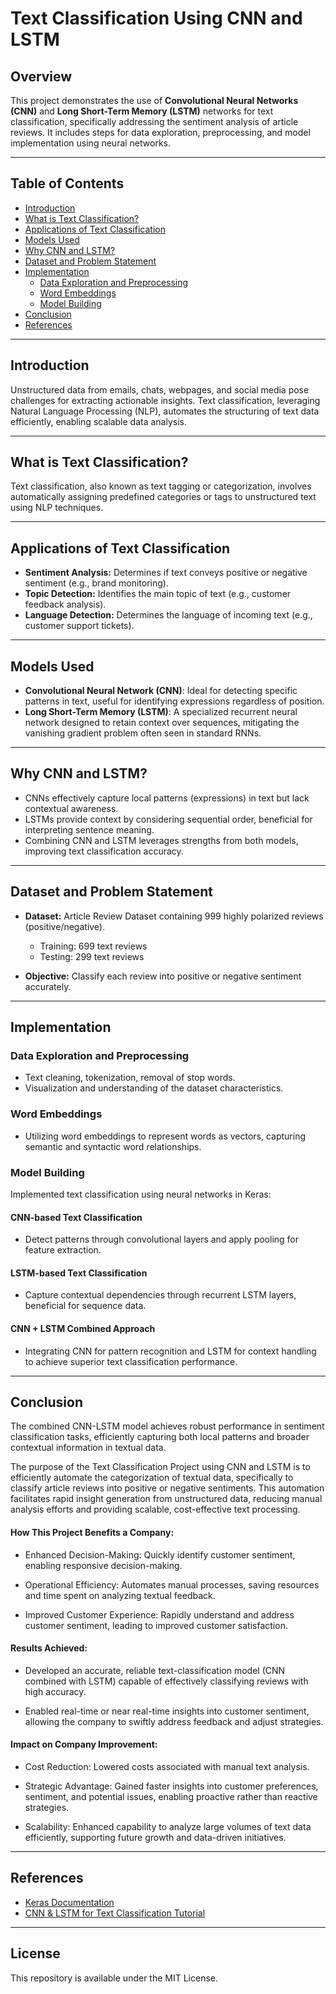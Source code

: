 
# Text Classification Using CNN and LSTM

## Overview
This project demonstrates the use of **Convolutional Neural Networks (CNN)** and **Long Short-Term Memory (LSTM)** networks for text classification, specifically addressing the sentiment analysis of article reviews. It includes steps for data exploration, preprocessing, and model implementation using neural networks. 

---

## Table of Contents
- [Introduction](#introduction)
- [What is Text Classification?](#what-is-text-classification)
- [Applications of Text Classification](#applications-of-text-classification)
- [Models Used](#models-used)
- [Why CNN and LSTM?](#why-cnn-and-lstm)
- [Dataset and Problem Statement](#dataset-and-problem-statement)
- [Implementation](#implementation)
  - [Data Exploration and Preprocessing](#data-exploration-and-preprocessing)
  - [Word Embeddings](#word-embeddings)
  - [Model Building](#model-building)
- [Conclusion](#conclusion)
- [References](#references)

---

## Introduction
Unstructured data from emails, chats, webpages, and social media pose challenges for extracting actionable insights. Text classification, leveraging Natural Language Processing (NLP), automates the structuring of text data efficiently, enabling scalable data analysis.

---

## What is Text Classification?
Text classification, also known as text tagging or categorization, involves automatically assigning predefined categories or tags to unstructured text using NLP techniques.

---

## Applications of Text Classification
- **Sentiment Analysis:** Determines if text conveys positive or negative sentiment (e.g., brand monitoring).
- **Topic Detection:** Identifies the main topic of text (e.g., customer feedback analysis).
- **Language Detection:** Determines the language of incoming text (e.g., customer support tickets).

---

## Models Used
- **Convolutional Neural Network (CNN)**: Ideal for detecting specific patterns in text, useful for identifying expressions regardless of position.
- **Long Short-Term Memory (LSTM)**: A specialized recurrent neural network designed to retain context over sequences, mitigating the vanishing gradient problem often seen in standard RNNs.

---

## Why CNN and LSTM?
- CNNs effectively capture local patterns (expressions) in text but lack contextual awareness.
- LSTMs provide context by considering sequential order, beneficial for interpreting sentence meaning.
- Combining CNN and LSTM leverages strengths from both models, improving text classification accuracy.

---

## Dataset and Problem Statement
- **Dataset:** Article Review Dataset containing 999 highly polarized reviews (positive/negative).
  - Training: 699 text reviews
  - Testing: 299 text reviews

- **Objective:** Classify each review into positive or negative sentiment accurately.

---

## Implementation

### Data Exploration and Preprocessing
- Text cleaning, tokenization, removal of stop words.
- Visualization and understanding of the dataset characteristics.

### Word Embeddings
- Utilizing word embeddings to represent words as vectors, capturing semantic and syntactic word relationships.

### Model Building
Implemented text classification using neural networks in Keras:

#### CNN-based Text Classification
- Detect patterns through convolutional layers and apply pooling for feature extraction.

#### LSTM-based Text Classification
- Capture contextual dependencies through recurrent LSTM layers, beneficial for sequence data.

#### CNN + LSTM Combined Approach
- Integrating CNN for pattern recognition and LSTM for context handling to achieve superior text classification performance.

---

## Conclusion
The combined CNN-LSTM model achieves robust performance in sentiment classification tasks, efficiently capturing both local patterns and broader contextual information in textual data.

The purpose of the Text Classification Project using CNN and LSTM is to efficiently automate the categorization of textual data, specifically to classify article reviews into positive or negative sentiments. This automation facilitates rapid insight generation from unstructured data, reducing manual analysis efforts and providing scalable, cost-effective text processing.

#### How This Project Benefits a Company:
- Enhanced Decision-Making: Quickly identify customer sentiment, enabling responsive decision-making.

- Operational Efficiency: Automates manual processes, saving resources and time spent on analyzing textual feedback.

- Improved Customer Experience: Rapidly understand and address customer sentiment, leading to improved customer satisfaction.

#### Results Achieved:
- Developed an accurate, reliable text-classification model (CNN combined with LSTM) capable of effectively classifying reviews with high accuracy.

- Enabled real-time or near real-time insights into customer sentiment, allowing the company to swiftly address feedback and adjust strategies.

#### Impact on Company Improvement:
- Cost Reduction: Lowered costs associated with manual text analysis.

- Strategic Advantage: Gained faster insights into customer preferences, sentiment, and potential issues, enabling proactive rather than reactive strategies.

- Scalability: Enhanced capability to analyze large volumes of text data efficiently, supporting future growth and data-driven initiatives.
---

## References
- [Keras Documentation](https://keras.io/)
- [CNN & LSTM for Text Classification Tutorial](https://medium.com)

---



## License
This repository is available under the MIT License.
